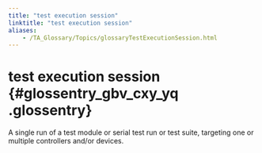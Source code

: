 ```yaml
--- 
title: "test execution session"
linktitle: "test execution session"
aliases: 
    - /TA_Glossary/Topics/glossaryTestExecutionSession.html
---
```

# test execution session {#glossentry_gbv_cxy_yq .glossentry}

A single run of a test module or serial test run or test suite, targeting one or multiple controllers and/or devices.

